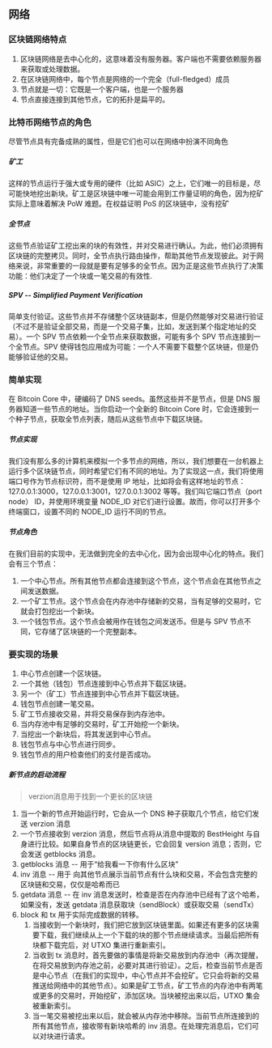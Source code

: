 网络
-----

### 区块链网络特点
1. 区块链网络是去中心化的，这意味着没有服务器。客户端也不需要依赖服务器来获取或处理数据。
2. 在区块链网络中，每个节点是网络的一个完全（full-fledged）成员
3. 节点就是一切：它既是一个客户端，也是一个服务器
4. 节点直接连接到其他节点，它的拓扑是扁平的。


### 比特币网络节点的角色
尽管节点具有完备成熟的属性，但是它们也可以在网络中扮演不同角色

##### 矿工
这样的节点运行于强大或专用的硬件（比如 ASIC）之上，它们唯一的目标是，尽可能快地挖出新块。矿工是区块链中唯一可能会用到工作量证明的角色，因为挖矿实际上意味着解决 PoW 难题。在权益证明 PoS 的区块链中，没有挖矿

##### 全节点
这些节点验证矿工挖出来的块的有效性，并对交易进行确认。为此，他们必须拥有区块链的完整拷贝。同时，全节点执行路由操作，帮助其他节点发现彼此。对于网络来说，非常重要的一段就是要有足够多的全节点。因为正是这些节点执行了决策功能：他们决定了一个块或一笔交易的有效性.

##### SPV -- Simplified Payment Verification
简单支付验证。这些节点并不存储整个区块链副本，但是仍然能够对交易进行验证（不过不是验证全部交易，而是一个交易子集，比如，发送到某个指定地址的交易）。一个 SPV 节点依赖一个全节点来获取数据，可能有多个 SPV 节点连接到一个全节点。SPV 使得钱包应用成为可能：一个人不需要下载整个区块链，但是仍能够验证他的交易。


### 简单实现

在 Bitcoin Core 中，硬编码了 DNS seeds。虽然这些并不是节点，但是 DNS 服务器知道一些节点的地址。当你启动一个全新的 Bitcoin Core 时，它会连接到一个种子节点，获取全节点列表，随后从这些节点中下载区块链。<br/>

##### 节点实现
我们没有那么多的计算机来模拟一个多节点的网络，所以，我们想要在一台机器上运行多个区块链节点，同时希望它们有不同的地址。为了实现这一点，我们将使用端口号作为节点标识符，而不是使用 IP 地址，比如将会有这样地址的节点：127.0.0.1:3000，127.0.0.1:3001，127.0.0.1:3002 等等。我们叫它端口节点（port node） ID，并使用环境变量 NODE_ID 对它们进行设置。故而，你可以打开多个终端窗口，设置不同的 NODE_ID 运行不同的节点。

##### 节点角色
在我们目前的实现中，无法做到完全的去中心化，因为会出现中心化的特点。我们会有三个节点：
1. 一个中心节点。所有其他节点都会连接到这个节点，这个节点会在其他节点之间发送数据。
2. 一个矿工节点。这个节点会在内存池中存储新的交易，当有足够的交易时，它就会打包挖出一个新块。
3. 一个钱包节点。这个节点会被用作在钱包之间发送币。但是与 SPV 节点不同，它存储了区块链的一个完整副本。

### 要实现的场景
1. 中心节点创建一个区块链。
2. 一个其他（钱包）节点连接到中心节点并下载区块链。
3. 另一个（矿工）节点连接到中心节点并下载区块链。
4. 钱包节点创建一笔交易。
5. 矿工节点接收交易，并将交易保存到内存池中。
6. 当内存池中有足够的交易时，矿工开始挖一个新块。
7. 当挖出一个新块后，将其发送到中心节点。
8. 钱包节点与中心节点进行同步。
9. 钱包节点的用户检查他们的支付是否成功。


##### 新节点的启动流程
> verzion消息用于找到一个更长的区块链
1. 当一个新的节点开始运行时，它会从一个 DNS 种子获取几个节点，给它们发送 verzion 消息
2. 一个节点接收到 verzion 消息，然后节点将从消息中提取的 BestHeight 与自身进行比较。如果自身节点的区块链更长，它会回复 version 消息；否则，它会发送 getblocks 消息。
3. getblocks 消息 -- 用于“给我看一下你有什么区块”
4. inv 消息 -- 用于 向其他节点展示当前节点有什么块和交易，不会包含完整的区块链和交易，仅仅是哈希而已
5. getdata 消息 -- 在 inv 消息发送时，检查是否在内存池中已经有了这个哈希，如果没有，发送 getdata 消息获取块（sendBlock）或获取交易（sendTx）
6. block 和 tx 用于实际完成数据的转移。
   1. 当接收到一个新块时，我们把它放到区块链里面。如果还有更多的区块需要下载，我们继续从上一个下载的块的那个节点继续请求。当最后把所有块都下载完后，对 UTXO 集进行重新索引。
   2. 当收到 tx 消息时，首先要做的事情是将新交易放到内存池中（再次提醒，在将交易放到内存池之前，必要对其进行验证）。之后，检查当前节点是否是中心节点（在我们的实现中，中心节点并不会挖矿。它只会将新的交易推送给网络中的其他节点）。如果是矿工节点，矿工节点的内存池中有两笔或更多的交易时，开始挖矿，添加区块。当块被挖出来以后，UTXO 集会被重新索引。
   3. 当一笔交易被挖出来以后，就会被从内存池中移除。当前节点所连接到的所有其他节点，接收带有新块哈希的 inv 消息。在处理完消息后，它们可以对块进行请求。